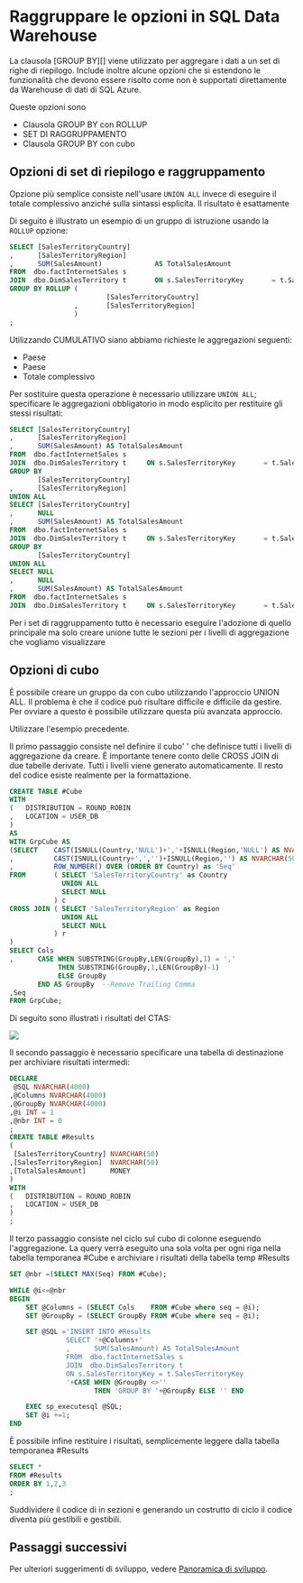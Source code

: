<properties
   pageTitle="Gruppo di opzioni in SQL Data Warehouse | Microsoft Azure"
   description="Suggerimenti per l'implementazione gruppo dalle opzioni di Azure SQL Data Warehouse per lo sviluppo di soluzioni."
   services="sql-data-warehouse"
   documentationCenter="NA"
   authors="jrowlandjones"
   manager="barbkess"
   editor=""/>

<tags
   ms.service="sql-data-warehouse"
   ms.devlang="NA"
   ms.topic="article"
   ms.tgt_pltfrm="NA"
   ms.workload="data-services"
   ms.date="06/14/2016"
   ms.author="jrj;barbkess;sonyama"/>

# <a name="group-by-options-in-sql-data-warehouse"></a>Raggruppare le opzioni in SQL Data Warehouse

La clausola [GROUP BY][] viene utilizzato per aggregare i dati a un set di righe di riepilogo. Include inoltre alcune opzioni che si estendono le funzionalità che devono essere risolto come non è supportati direttamente da Warehouse di dati di SQL Azure.

Queste opzioni sono
- Clausola GROUP BY con ROLLUP
- SET DI RAGGRUPPAMENTO
- Clausola GROUP BY con cubo

## <a name="rollup-and-grouping-sets-options"></a>Opzioni di set di riepilogo e raggruppamento
Opzione più semplice consiste nell'usare `UNION ALL` invece di eseguire il totale complessivo anziché sulla sintassi esplicita. Il risultato è esattamente

Di seguito è illustrato un esempio di un gruppo di istruzione usando la `ROLLUP` opzione:

```sql
SELECT [SalesTerritoryCountry]
,      [SalesTerritoryRegion]
,      SUM(SalesAmount)             AS TotalSalesAmount
FROM  dbo.factInternetSales s
JOIN  dbo.DimSalesTerritory t       ON s.SalesTerritoryKey       = t.SalesTerritoryKey
GROUP BY ROLLUP (
                        [SalesTerritoryCountry]
                ,       [SalesTerritoryRegion]
                )
;
```

Utilizzando CUMULATIVO siano abbiamo richieste le aggregazioni seguenti:
- Paese
- Paese
- Totale complessivo

Per sostituire questa operazione è necessario utilizzare `UNION ALL`; specificare le aggregazioni obbligatorio in modo esplicito per restituire gli stessi risultati:

```sql
SELECT [SalesTerritoryCountry]
,      [SalesTerritoryRegion]
,      SUM(SalesAmount) AS TotalSalesAmount
FROM  dbo.factInternetSales s
JOIN  dbo.DimSalesTerritory t     ON s.SalesTerritoryKey       = t.SalesTerritoryKey
GROUP BY
       [SalesTerritoryCountry]
,      [SalesTerritoryRegion]
UNION ALL
SELECT [SalesTerritoryCountry]
,      NULL
,      SUM(SalesAmount) AS TotalSalesAmount
FROM  dbo.factInternetSales s
JOIN  dbo.DimSalesTerritory t     ON s.SalesTerritoryKey       = t.SalesTerritoryKey
GROUP BY
       [SalesTerritoryCountry]
UNION ALL
SELECT NULL
,      NULL
,      SUM(SalesAmount) AS TotalSalesAmount
FROM  dbo.factInternetSales s
JOIN  dbo.DimSalesTerritory t     ON s.SalesTerritoryKey       = t.SalesTerritoryKey;
```

Per i set di raggruppamento tutto è necessario eseguire l'adozione di quello principale ma solo creare unione tutte le sezioni per i livelli di aggregazione che vogliamo visualizzare

## <a name="cube-options"></a>Opzioni di cubo
È possibile creare un gruppo da con cubo utilizzando l'approccio UNION ALL. Il problema è che il codice può risultare difficile e difficile da gestire. Per ovviare a questo è possibile utilizzare questa più avanzata approccio.

Utilizzare l'esempio precedente.

Il primo passaggio consiste nel definire il cubo' ' che definisce tutti i livelli di aggregazione da creare. È importante tenere conto delle CROSS JOIN di due tabelle derivate. Tutti i livelli viene generato automaticamente. Il resto del codice esiste realmente per la formattazione.

```sql
CREATE TABLE #Cube
WITH
(   DISTRIBUTION = ROUND_ROBIN
,   LOCATION = USER_DB
)
AS
WITH GrpCube AS
(SELECT    CAST(ISNULL(Country,'NULL')+','+ISNULL(Region,'NULL') AS NVARCHAR(50)) as 'Cols'
,          CAST(ISNULL(Country+',','')+ISNULL(Region,'') AS NVARCHAR(50))  as 'GroupBy'
,          ROW_NUMBER() OVER (ORDER BY Country) as 'Seq'
FROM       ( SELECT 'SalesTerritoryCountry' as Country
             UNION ALL
             SELECT NULL
           ) c
CROSS JOIN ( SELECT 'SalesTerritoryRegion' as Region
             UNION ALL
             SELECT NULL
           ) r
)
SELECT Cols
,      CASE WHEN SUBSTRING(GroupBy,LEN(GroupBy),1) = ','
            THEN SUBSTRING(GroupBy,1,LEN(GroupBy)-1)
            ELSE GroupBy
       END AS GroupBy  --Remove Trailing Comma
,Seq
FROM GrpCube;
```

Di seguito sono illustrati i risultati del CTAS:

![][1]

Il secondo passaggio è necessario specificare una tabella di destinazione per archiviare risultati intermedi:

```sql
DECLARE
 @SQL NVARCHAR(4000)
,@Columns NVARCHAR(4000)
,@GroupBy NVARCHAR(4000)
,@i INT = 1
,@nbr INT = 0
;
CREATE TABLE #Results
(
 [SalesTerritoryCountry] NVARCHAR(50)
,[SalesTerritoryRegion]  NVARCHAR(50)
,[TotalSalesAmount]      MONEY
)
WITH
(   DISTRIBUTION = ROUND_ROBIN
,   LOCATION = USER_DB
)
;
```

Il terzo passaggio consiste nel ciclo sul cubo di colonne eseguendo l'aggregazione. La query verrà eseguito una sola volta per ogni riga nella tabella temporanea #Cube e archiviare i risultati della tabella temp #Results

```sql
SET @nbr =(SELECT MAX(Seq) FROM #Cube);

WHILE @i<=@nbr
BEGIN
    SET @Columns = (SELECT Cols    FROM #Cube where seq = @i);
    SET @GroupBy = (SELECT GroupBy FROM #Cube where seq = @i);

    SET @SQL ='INSERT INTO #Results
              SELECT '+@Columns+'
              ,      SUM(SalesAmount) AS TotalSalesAmount
              FROM  dbo.factInternetSales s
              JOIN  dbo.DimSalesTerritory t  
              ON s.SalesTerritoryKey = t.SalesTerritoryKey
              '+CASE WHEN @GroupBy <>''
                     THEN 'GROUP BY '+@GroupBy ELSE '' END

    EXEC sp_executesql @SQL;
    SET @i +=1;
END
```

È possibile infine restituire i risultati, semplicemente leggere dalla tabella temporanea #Results

```sql
SELECT *
FROM #Results
ORDER BY 1,2,3
;
```

Suddividere il codice di in sezioni e generando un costrutto di ciclo il codice diventa più gestibili e gestibili.


## <a name="next-steps"></a>Passaggi successivi
Per ulteriori suggerimenti di sviluppo, vedere [Panoramica di sviluppo][].

<!--Image references-->
[1]: media/sql-data-warehouse-develop-group-by-options/sql-data-warehouse-develop-group-by-cube.png

<!--Article references-->
[Panoramica di sviluppo]: sql-data-warehouse-overview-develop.md

<!--MSDN references-->
[RAGGRUPPA PER]: https://msdn.microsoft.com/library/ms177673.aspx


<!--Other Web references-->

